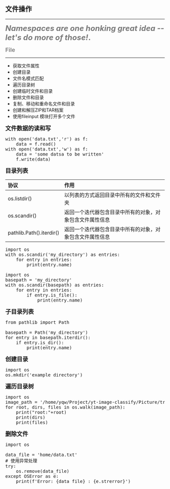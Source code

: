## 文件操作
----
<font size=5 color="#797979">

__*Namespaces are one honking great idea -- let's do more of those!*.__
</font>

<font size=4 color="#888"> __File__</font> 

----

+ 获取文件属性
+ 创建目录
+ 文件名模式匹配
+ 遍历目录树
+ 创建临时文件和目录
+ 删除文件和目录
+ 复制、移动和重命名文件和目录
+ 创建和解压ZIP和TAR档案
+ 使用fileinput 模块打开多个文件

<font size=4> __文件数据的读和写__ </font> 
<pre>
with open('data.txt','r') as f:
    data = f.read()
with open('data.txt','w') as f:
    data = 'some datsa to be written'
    f.write(data)
</pre>

<font size=4> __目录列表__ </font> 

| 协议 |  作用 |     
| :-----| :---- |
| os.listdir() | 以列表的方式返回目录中所有的文件和文件夹 |
| os.scandir() | 返回一个迭代器包含目录中所有的对象，对象包含文件属性信息 | 
| pathlib.Path().iterdir() |  返回一个迭代器包含目录中所有的对象，对象包含文件属性信息 |
<pre>
import os
with os.scandir('my_directory') as entries:
    for entry in entries:
        print(entry.name)

import os
basepath = 'my_directory'
with os.scandir(basepath) as entries:
    for entry in entries:
        if entry.is_file():
            print(entry.name)
</pre>

<font size=4> __子目录列表__ </font> 
<pre>
from pathlib import Path

basepath = Path('my_directory')
for entry in basepath.iterdir():
    if entry.is_dir():
        print(entry.name)
</pre>

<font size=4> __创建目录__ </font> 
<pre>
import os
os.mkdir('example_directory')
</pre>

<font size=4> __遍历目录树__ </font> 
<pre>
import os 
image_path = '/home/yqw/Project/yt-image-classify/Picture/training20180501/dirty'
for root, dirs, files in os.walk(image_path):
    print("root:"+root)
    print(dirs)
    print(files)
</pre>

<font size=4> __删除文件__ </font> 
<pre>
import os

data_file = 'home/data.txt'
# 使用异常处理
try:
    os.remove(data_file)
except OSError as e:
    print(f'Error: {data_file} : {e.strerror}')
</pre>
